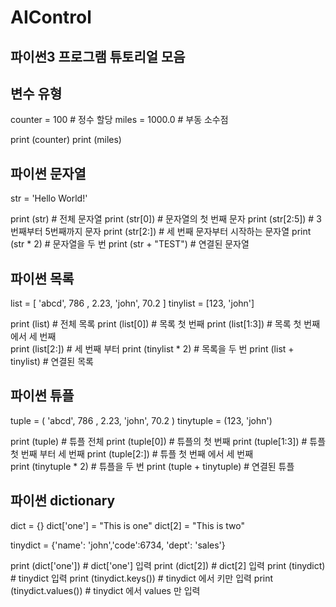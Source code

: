 # AIControl

## 파이썬3 프로그램 튜토리얼 모음 

## 변수 유형

counter = 100          # 정수 할당
miles   = 1000.0       # 부동 소수점 


print (counter)
print (miles)

## 파이썬 문자열 

str = 'Hello World!'

print (str)          # 전체 문자열 
print (str[0])       # 문자열의 첫 번째 문자
print (str[2:5])     # 3번째부터 5번째까지 문자
print (str[2:])      # 세 번째 문자부터 시작하는 문자열
print (str * 2)      # 문자열을 두 번
print (str + "TEST") # 연결된 문자열

## 파이썬 목록

list = [ 'abcd', 786 , 2.23, 'john', 70.2 ]
tinylist = [123, 'john']

print (list)          # 전체 목록
print (list[0])       # 목록 첫 번째 
print (list[1:3])     # 목록 첫 번째 에서 세 번째  
print (list[2:])      # 세 번째 부터 
print (tinylist * 2)  # 목록을 두 번
print (list + tinylist) # 연결된 목록

## 파이썬 튜플

tuple = ( 'abcd', 786 , 2.23, 'john', 70.2  )
tinytuple = (123, 'john')

print (tuple)           # 튜플 전체
print (tuple[0])        # 튜플의 첫 번째
print (tuple[1:3])      # 튜플 첫 번째 부터 세 번째
print (tuple[2:])       # 튜플 첫 번째 에서 세 번째  
print (tinytuple * 2)   # 튜플을 두 번
print (tuple + tinytuple) # 연결된 튜플

## 파이썬 dictionary

dict = {}
dict['one'] = "This is one"
dict[2]     = "This is two"

tinydict = {'name': 'john','code':6734, 'dept': 'sales'}

print (dict['one'])       # dict['one'] 입력 
print (dict[2])           # dict[2]  입력
print (tinydict)          # tinydict 입력
print (tinydict.keys())   # tinydict 에서 키만 입력 
print (tinydict.values()) # tinydict 에서 values 만 입력 
